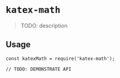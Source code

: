 # `katex-math`

> TODO: description

## Usage

```
const katexMath = require('katex-math');

// TODO: DEMONSTRATE API
```
